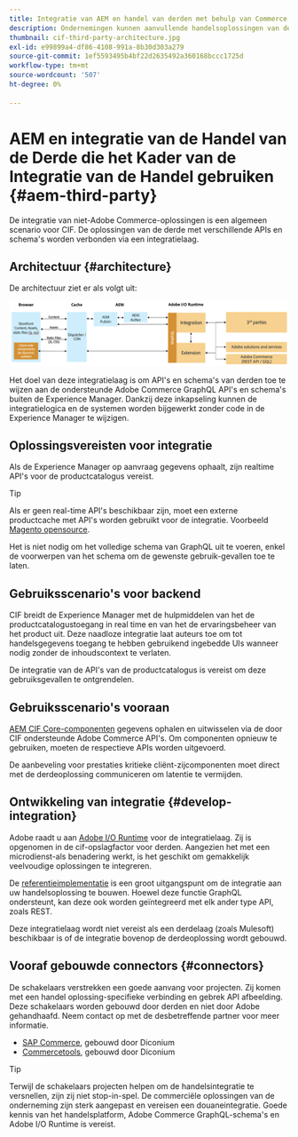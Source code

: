 ```yaml
---
title: Integratie van AEM en handel van derden met behulp van Commerce Integration Framework
description: Ondernemingen kunnen aanvullende handelsoplossingen van derden nodig hebben om hun winkel te bedienen. Het Kader van de Integratie van de Handel (CIF) kan in dergelijke integratiescenario's worden gebruikt om een derdehandelsoplossing met Adobe Experience Manager te verbinden gebruikend I/O Runtime.
thumbnail: cif-third-party-architecture.jpg
exl-id: e99899a4-df86-4108-991a-8b30d303a279
source-git-commit: 1ef5593495b4bf22d2635492a360168bccc1725d
workflow-type: tm+mt
source-wordcount: '507'
ht-degree: 0%

---
```


# AEM en integratie van de Handel van de Derde die het Kader van de Integratie van de Handel gebruiken {#aem-third-party}

De integratie van niet-Adobe Commerce-oplossingen is een algemeen scenario voor CIF. De oplossingen van de derde met verschillende APIs en schema&#39;s worden verbonden via een integratielaag.

## Architectuur {#architecture}

De architectuur ziet er als volgt uit:

![Overzicht van architectuur van niet-Magento/derden AEM](../assets//AEM_nonMagento_Architecture.png)

Het doel van deze integratielaag is om API&#39;s en schema&#39;s van derden toe te wijzen aan de ondersteunde Adobe Commerce GraphQL API&#39;s en schema&#39;s buiten de Experience Manager. Dankzij deze inkapseling kunnen de integratielogica en de systemen worden bijgewerkt zonder code in de Experience Manager te wijzigen.

## Oplossingsvereisten voor integratie

Als de Experience Manager op aanvraag gegevens ophaalt, zijn realtime API&#39;s voor de productcatalogus vereist.

>[!TIP]
>
>Als er geen real-time API&#39;s beschikbaar zijn, moet een externe productcache met API&#39;s worden gebruikt voor de integratie. Voorbeeld [Magento opensource](https://business.adobe.com/products/magento/open-source.html).

Het is niet nodig om het volledige schema van GraphQL uit te voeren, enkel de voorwerpen van het schema om de gewenste gebruik-gevallen toe te laten.

## Gebruiksscenario&#39;s voor backend

CIF breidt de Experience Manager met de hulpmiddelen van het de productcatalogustoegang in real time en van het de ervaringsbeheer van het product uit. Deze naadloze integratie laat auteurs toe om tot handelsgegevens toegang te hebben gebruikend ingebedde UIs wanneer nodig zonder de inhoudscontext te verlaten.

De integratie van de API&#39;s van de productcatalogus is vereist om deze gebruiksgevallen te ontgrendelen.

## Gebruiksscenario&#39;s vooraan

[AEM CIF Core-componenten](https://github.com/adobe/aem-core-cif-components) gegevens ophalen en uitwisselen via de door CIF ondersteunde Adobe Commerce API&#39;s. Om componenten opnieuw te gebruiken, moeten de respectieve APIs worden uitgevoerd.

De aanbeveling voor prestaties kritieke cliënt-zijcomponenten moet direct met de derdeoplossing communiceren om latentie te vermijden.

## Ontwikkeling van integratie {#develop-integration}

Adobe raadt u aan [Adobe I/O Runtime](https://developer.adobe.com/apis/experienceplatform/runtime.html) voor de integratielaag. Zij is opgenomen in de cif-opslagfactor voor derden. Aangezien het met een microdienst-als benadering werkt, is het geschikt om gemakkelijk veelvoudige oplossingen te integreren.

De [referentieimplementatie](https://github.com/adobe/commerce-cif-graphql-integration-reference) is een groot uitgangspunt om de integratie aan uw handelsoplossing te bouwen. Hoewel deze functie GraphQL ondersteunt, kan deze ook worden geïntegreerd met elk ander type API, zoals REST.

Deze integratielaag wordt niet vereist als een derdelaag (zoals Mulesoft) beschikbaar is of de integratie bovenop de derdeoplossing wordt gebouwd.

## Vooraf gebouwde connectors {#connectors}

De schakelaars verstrekken een goede aanvang voor projecten. Zij komen met een handel oplossing-specifieke verbinding en gebrek API afbeelding. Deze schakelaars worden gebouwd door derden en niet door Adobe gehandhaafd. Neem contact op met de desbetreffende partner voor meer informatie.

* [SAP Commerce](https://github.com/diconium/commerce-cif-graphql-integration-hybris), gebouwd door Diconium
* [Commercetools](https://github.com/diconium/commerce-cif-graphql-integration-commercetool), gebouwd door Diconium

>[!TIP]
>
>Terwijl de schakelaars projecten helpen om de handelsintegratie te versnellen, zijn zij niet stop-in-spel. De commerciële oplossingen van de onderneming zijn sterk aangepast en vereisen een douaneintegratie. Goede kennis van het handelsplatform, Adobe Commerce GraphQL-schema&#39;s en Adobe I/O Runtime is vereist.
